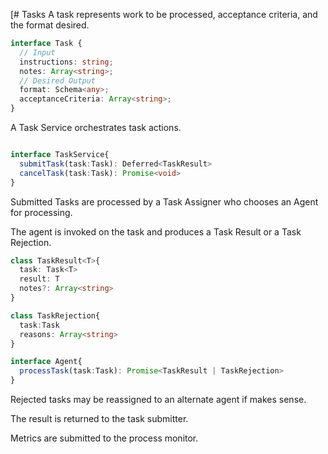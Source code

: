 [# Tasks
A task represents work to be processed, acceptance criteria, and the format desired.

```ts
interface Task {
  // Input
  instructions: string;
  notes: Array<string>;
  // Desired Output 
  format: Schema<any>;
  acceptanceCriteria: Array<string>;
}
```

A Task Service orchestrates task actions.

```ts

interface TaskService{
  submitTask(task:Task): Deferred<TaskResult>
  cancelTask(task:Task): Promise<void>
}
```

Submitted Tasks are processed by a Task Assigner who chooses an Agent for processing. 

The agent is invoked on the task and produces a Task Result or a Task Rejection.

```ts
class TaskResult<T>{
  task: Task<T>
  result: T
  notes?: Array<string>
}

class TaskRejection{
  task:Task
  reasons: Array<string>
}

interface Agent{
  processTask(task:Task): Promise<TaskResult | TaskRejection>
}

```
Rejected tasks may be reassigned to an alternate agent if makes sense.

The result is returned to the task submitter. 

Metrics are submitted to the process monitor. 



